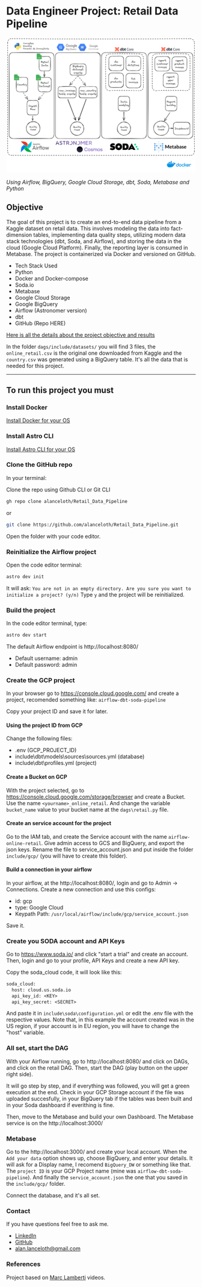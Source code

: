 # Data Engineer Project: Retail Data Pipeline

![image](docs/images/Retail%20Data%20Pipeline.png)

*Using Airflow, BigQuery, Google Cloud Storage, dbt, Soda, Metabase and Python*

## Objective
The goal of this project is to create an end-to-end data pipeline from a Kaggle dataset on retail data. This involves modeling the data into fact-dimension tables, implementing data quality steps, utilizing modern data stack technologies (dbt, Soda, and Airflow), and storing the data in the cloud (Google Cloud Platform). Finally, the reporting layer is consumed in Metabase. The project is containerized via Docker and versioned on GitHub.
- Tech Stack Used
- Python
- Docker and Docker-compose
- Soda.io
- Metabase
- Google Cloud Storage
- Google BigQuery
- Airflow (Astronomer version)
- dbt
- GitHub (Repo HERE)

[Here is all the details about the project objective and results](https://www.linkedin.com/pulse/data-engineer-project-retail-pipeline-rodrigues-silva--yfpbf/)

In the folder ```dags/include/datasets/``` you will find 3 files, the ```online_retail.csv``` is the original one downloaded from Kaggle and the ```country.csv``` was generated using a BigQuery table. It's all the data that is needed for this project.

---------
## To run this project you must

### Install Docker
[Install Docker for your OS](https://docs.docker.com/desktop/)

### Install Astro CLI
[Install Astro CLI for your OS](https://www.astronomer.io/docs/astro/cli/install-cli)

### Clone the GitHub repo

In your terminal:

Clone the repo using Github CLI or Git CLI
```bash
gh repo clone alanceloth/Retail_Data_Pipeline
```
or
```bash
git clone https://github.com/alanceloth/Retail_Data_Pipeline.git
```

Open the folder with your code editor.

### Reinitialize the Airflow project
Open the code editor terminal:
```bash
astro dev init
```
It will ask: ```You are not in an empty directory. Are you sure you want to initialize a project? (y/n)```
Type ```y``` and the project will be reinitialized.


### Build the project
In the code editor terminal, type:

```bash
astro dev start
```
The default Airflow endpoint is http://localhost:8080/
- Default username: admin
- Default password: admin

### Create the GCP project

In your browser go to https://console.cloud.google.com/ and create a project, recomended something like: ```airflow-dbt-soda-pipeline```

Copy your project ID and save it for later.

#### Using the project ID from GCP

Change the following files:
- .env (GCP_PROJECT_ID)
- include\dbt\models\sources\sources.yml (database)
- include\dbt\profiles.yml (project)

#### Create a Bucket on GCP

With the project selected, go to https://console.cloud.google.com/storage/browser and create a Bucket.
Use the name ```<yourname>_online_retail```.
And change the variable ```bucket_name``` value to your bucket name at the ```dags\retail.py``` file.

#### Create an service account for the project

Go to the IAM tab, and create the Service account with the name ```airflow-online-retail```.
Give admin access to GCS and BigQuery, and export the json keys. Rename the file to service_account.json and put inside the folder ```include/gcp/``` (you will have to create this folder).

#### Build a connection in your airflow

In your airflow, at the http://localhost:8080/, login and go to Admin → Connections.
Create a new connection and use this configs:
- id: gcp
- type: Google Cloud
- Keypath Path: `/usr/local/airflow/include/gcp/service_account.json`

Save it.

### Create you SODA account and API Keys

Go to https://www.soda.io/ and click "start a trial" and create an account. Then, login and go to your profile, API Keys and create a new API key.

Copy the soda_cloud code, it will look like this:
```
soda_cloud:
  host: cloud.us.soda.io
  api_key_id: <KEY>
  api_key_secret: <SECRET>
```
And paste it in ```include\soda\configuration.yml``` or edit the .env file with the respective values.
Note that, in this example the account created was in the US region, if your account is in EU region, you will have to change the "host" variable.

### All set, start the DAG

With your Airflow running, go to http://localhost:8080/ and click on DAGs, and click on the retail DAG.
Then, start the DAG (play button on the upper right side).

It will go step by step, and if everything was followed, you will get a green execution at the end.
Check in your GCP Storage account if the file was uploaded succesfully, in your BigQuery tab if the tables was been built and in your Soda dashboard if everithing is fine.

Then, move to the Metabase and build your own Dashboard. The Metabase service is on the http://localhost:3000/

### Metabase

Go to the http://localhost:3000/ and create your local account.
When the `Add your data` option shows up, choose BigQuery, and enter your details.
It will ask for a Display name, I recomend `BigQuery_DW` or something like that.
The `project ID` is your GCP Project name (mine was `airflow-dbt-soda-pipeline`). And finally the `service_account.json` the one that you saved in the `include/gcp/` folder.

Connect the database, and it's all set.

### Contact
If you have questions feel free to ask me.
- [LinkedIn](https://www.linkedin.com/in/alanlanceloth/)
- [GitHub](https://github.com/alanceloth/)
- [alan.lanceloth@gmail.com](mailto:alan.lanceloth@gmail.com)

### References
Project based on [Marc Lamberti](https://www.youtube.com/@MarcLamberti) videos.
